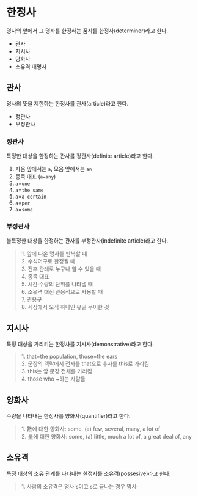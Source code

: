 # 한정사
명사의 앞에서 그 명사를 한정하는 품사를 한정사(determiner)라고 한다.

* 관사
* 지시사
* 양화사
* 소유격 대명사

## 관사
명사의 뜻을 제한하는 한정사를 관사(article)라고 한다.

* 정관사
* 부정관사

### 정관사
특정한 대상을 한정하는 관사를 정관사(definite article)라고 한다.

1. 자음 앞에서는 `a`, 모음 앞에서는 `an`
2. 종족 대표 (`a=any`)
3. `a`=`one`
4. `a`=`the same`
5. `a`=`a certain`
6. `a`=`per`
7. `a`=`some`

### 부정관사
불특정한 대상을 한정하는 관사를 부정관사(indefinite article)라고 한다.

<blockquote>
  1. 앞에 나온 명사를 반복할 때<br>
  2. 수식어구로 한정될 때<br>
  3. 전후 관례로 누구나 알 수 있을 때<br>
  4. 종족 대표<br>
  5. 시간·수량의 단위를 나타낼 때<br>
  6. 소유격 대신 관용적으로 사용할 때<br>
  7. 관용구<br>
  8. 세상에서 오직 하나인 유일 무이한 것<br>
</blockquote>

## 지시사
특정 대상을 가리키는 한정사를 지시사(demonstrative)라고 한다.

<blockquote>
  1. that=the population, those=the ears<br>
  2. 문장의 맥락에서 전자를 that으로 후자를 this로 가리킴<br>
  3. this는 앞 문장 전체를 가리킴<br>
  4. those who ~하는 사람들
</blockquote>


## 양화사
수량을 나타내는 한정사를 양화사(quantifier)라고 한다.

<blockquote>
  1. 數에 대한 양화사: some, (a) few, several, many, a lot of<br>
  2. 量에 대한 양화사: some, (a) little, much a lot of, a great deal of, any 
</blockquote>

## 소유격
특정 대상의 소유 관계를 나타내는 한정사를 소유격(possesive)라고 한다.

<blockquote>
  1. 사람의 소유격은 명사's이고 s로 끝나는 경우 명사
</blockquote>
